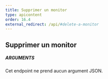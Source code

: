 ```yaml
---
title: Supprimer un monitor
type: apicontent
order: 16.4
external_redirect: /api/#delete-a-monitor
---
```


## Supprimer un monitor
##### ARGUMENTS

Cet endpoint ne prend aucun argument JSON.
